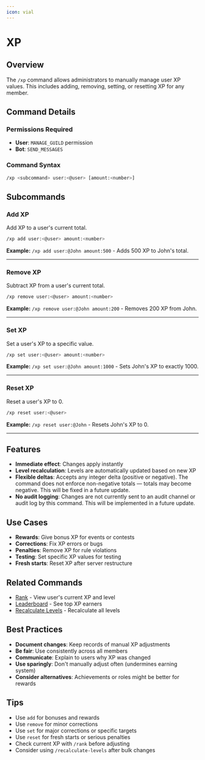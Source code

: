 ```yaml
---
icon: vial
---
```


# XP

## Overview

The `/xp` command allows administrators to manually manage user XP values. This includes adding, removing, setting, or resetting XP for any member.

## Command Details

### Permissions Required

* **User**: `MANAGE_GUILD` permission
* **Bot**: `SEND_MESSAGES`

### Command Syntax

```bash
/xp <subcommand> user:<@user> [amount:<number>]
```

## Subcommands

### Add XP

Add XP to a user's current total.

```bash
/xp add user:<@user> amount:<number>
```

**Example:** `/xp add user:@John amount:500` - Adds 500 XP to John's total.

***

### Remove XP

Subtract XP from a user's current total.

```bash
/xp remove user:<@user> amount:<number>
```

**Example:** `/xp remove user:@John amount:200` - Removes 200 XP from John.

***

### Set XP

Set a user's XP to a specific value.

```bash
/xp set user:<@user> amount:<number>
```

**Example:** `/xp set user:@John amount:1000` - Sets John's XP to exactly 1000.

***

### Reset XP

Reset a user's XP to 0.

```bash
/xp reset user:<@user>
```

**Example:** `/xp reset user:@John` - Resets John's XP to 0.

***

## Features

* **Immediate effect**: Changes apply instantly
* **Level recalculation**: Levels are automatically updated based on new XP
* **Flexible deltas**: Accepts any integer delta (positive or negative). The command does not enforce non-negative totals — totals may become negative. This will be fixed in a future update.
* **No audit logging**: Changes are not currently sent to an audit channel or audit log by this command. This will be implemented in a future update.

## Use Cases

* **Rewards**: Give bonus XP for events or contests
* **Corrections**: Fix XP errors or bugs
* **Penalties**: Remove XP for rule violations
* **Testing**: Set specific XP values for testing
* **Fresh starts**: Reset XP after server restructure

## Related Commands

* [Rank](../fun/rank.md) - View user's current XP and level
* [Leaderboard](../fun/leaderboard.md) - See top XP earners
* [Recalculate Levels](recalculate-levels.md) - Recalculate all levels

## Best Practices

* **Document changes**: Keep records of manual XP adjustments
* **Be fair**: Use consistently across all members
* **Communicate**: Explain to users why XP was changed
* **Use sparingly**: Don't manually adjust often (undermines earning system)
* **Consider alternatives**: Achievements or roles might be better for rewards

## Tips

* Use `add` for bonuses and rewards
* Use `remove` for minor corrections
* Use `set` for major corrections or specific targets
* Use `reset` for fresh starts or serious penalties
* Check current XP with `/rank` before adjusting
* Consider using `/recalculate-levels` after bulk changes
